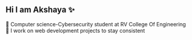 ## Hi I am Akshaya ✨

🧠 Computer science-Cybersecurity student at RV College Of Engineering<br/>
🌽 I work on web development projects to stay consistent<br/>


